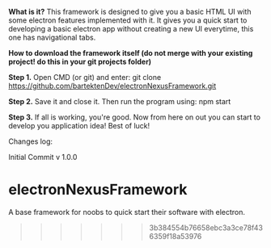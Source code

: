 **What is it?**
This framework is designed to give you a basic HTML UI with some electron features implemented with it. It gives you a quick
start to developing a basic electron app without creating a new UI everytime, this one has navigational tabs.

**How to download the framework itself (do not merge with your existing project! do this in your git projects folder)**

**Step 1.** Open CMD (or git) and enter: git clone https://github.com/bartektenDev/electronNexusFramework.git

**Step 2.** Save it and close it. Then run the program using: npm start

**Step 3.** If all is working, you're good. Now from here on out you can start to develop you application idea! Best of luck!

Changes log:

Initial Commit v 1.0.0

# electronNexusFramework
A base framework for noobs to quick start their software with electron.
>>>>>>> 3b384554b76658ebc3a3ce78f436359f18a53976
